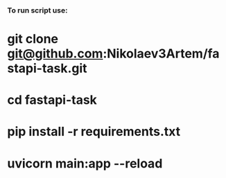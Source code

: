 ### To run script use:
  # git clone git@github.com:Nikolaev3Artem/fastapi-task.git
  # cd fastapi-task
  # pip install -r requirements.txt
  # uvicorn main:app --reload
